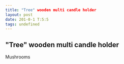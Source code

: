 ```yaml
---
title: "Tree" wooden multi candle holder
layout: post
date: 201-0-1 T:5:5
tags: undefined
---
```

## "Tree" wooden multi candle holder

Mushrooms
